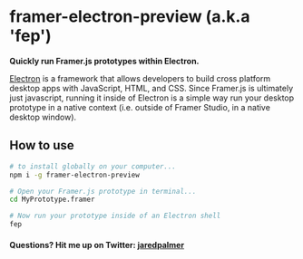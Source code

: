 # framer-electron-preview (a.k.a 'fep')

**Quickly run Framer.js prototypes within Electron.**

[Electron](http://electron.atom.io/) is a framework that allows developers to build cross platform desktop apps with JavaScript, HTML, and CSS. Since Framer.js is ultimately just javascript, running it inside of Electron is a simple way run your desktop prototype in a native context (i.e. outside of Framer Studio, in a native desktop window).

## How to use
```bash
# to install globally on your computer...
npm i -g framer-electron-preview

# Open your Framer.js prototype in terminal...
cd MyPrototype.framer

# Now run your prototype inside of an Electron shell 
fep
```

#### Questions? Hit me up on Twitter: <a href="https://twitter.com/jaredpalmer">jaredpalmer</a>
